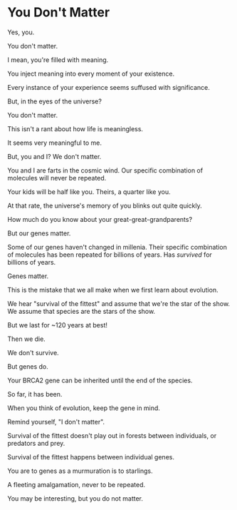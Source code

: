 # You Don't Matter

Yes, you. 

You don't matter. 

I mean, you're filled with meaning.

You inject meaning into every moment of your existence.

Every instance of your experience seems suffused with significance.

But, in the eyes of the universe?

You don't matter.

This isn't a rant about how life is meaningless.

It seems very meaningful to me.

But, you and I? We don't matter.

You and I are farts in the cosmic wind. Our specific combination of molecules will never be repeated. 

Your kids will be half like you. Theirs, a quarter like you. 

At that rate, the universe's memory of you blinks out quite quickly. 

How much do you know about your great-great-grandparents?

But our genes matter.

Some of our genes haven't changed in millenia. Their specific combination of molecules has been repeated for billions of years. Has *survived* for billions of years.

Genes matter.

This is the mistake that we all make when we first learn about evolution.

We hear "survival of the fittest" and assume that we're the star of the show. We assume that species are the stars of the show. 

But we last for ~120 years at best!

Then we die. 

We don't survive. 

But genes do.

Your BRCA2 gene can be inherited until the end of the species.

So far, it has been.

When you think of evolution, keep the gene in mind.

Remind yourself, "I don't matter".

Survival of the fittest doesn't play out in forests between individuals, or predators and prey.

Survival of the fittest happens between individual genes. 

You are to genes as a murmuration is to starlings.

A fleeting amalgamation, never to be repeated.

You may be interesting, but you do not matter.
